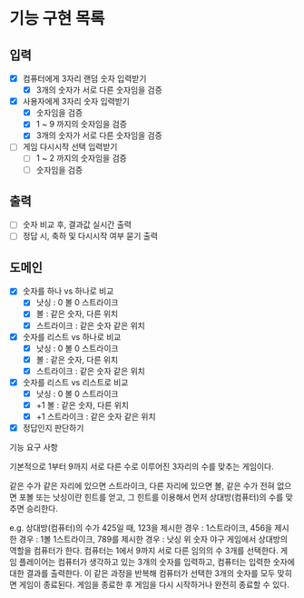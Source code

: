 # 기능 구현 목록

## 입력
- [x] 컴퓨터에게 3자리 랜덤 숫자 입력받기
  - [x] 3개의 숫자가 서로 다른 숫자임을 검증
- [x] 사용자에게 3자리 숫자 입력받기
    - [x] 숫자임을 검증
    - [x] 1 ~ 9 까지의 숫자임을 검증
    - [x] 3개의 숫자가 서로 다른 숫자임을 검증
- [ ] 게임 다시시작 선택 입력받기
  - [ ] 1 ~ 2 까지의 숫자임을 검증
  - [ ] 숫자임을 검증

## 출력
- [ ] 숫자 비교 후, 결과값 실시간 출력
- [ ] 정답 시, 축하 및 다시시작 여부 묻기 출력

## 도메인
- [x] 숫자를 하나 vs 하나로 비교
  - [x] 낫싱 : 0 볼 0 스트라이크
  - [x] 볼 : 같은 숫자, 다른 위치
  - [x] 스트라이크 : 같은 숫자 같은 위치
- [x] 숫자를 리스트 vs 하나로 비교
  - [x] 낫싱 : 0 볼 0 스트라이크
  - [x] 볼 : 같은 숫자, 다른 위치
  - [x] 스트라이크 : 같은 숫자 같은 위치
- [x] 숫자를 리스트 vs 리스트로 비교
  - [x] 낫싱 : 0 볼 0 스트라이크
  - [x] +1 볼 : 같은 숫자, 다른 위치
  - [x] +1 스트라이크 : 같은 숫자 같은 위치
- [x] 정답인지 판단하기

기능 요구 사항

기본적으로 1부터 9까지 서로 다른 수로 이루어진 3자리의 수를 맞추는 게임이다.

같은 수가 같은 자리에 있으면 스트라이크, 
다른 자리에 있으면 볼, 
같은 수가 전혀 없으면 포볼 또는 낫싱이란 힌트를 얻고, 
그 힌트를 이용해서 먼저 상대방(컴퓨터)의 수를 맞추면 승리한다.


e.g. 상대방(컴퓨터)의 수가 425일 때, 123을 제시한 경우 : 1스트라이크, 456을 제시한 경우 : 1볼 1스트라이크, 789를 제시한 경우 : 낫싱
위 숫자 야구 게임에서 상대방의 역할을 컴퓨터가 한다. 컴퓨터는 1에서 9까지 서로 다른 임의의 수 3개를 선택한다. 게 임 플레이어는 컴퓨터가 생각하고 있는 3개의 숫자를 입력하고, 컴퓨터는 입력한 숫자에 대한 결과를 출력한다.
이 같은 과정을 반복해 컴퓨터가 선택한 3개의 숫자를 모두 맞히면 게임이 종료된다.
게임을 종료한 후 게임을 다시 시작하거나 완전히 종료할 수 있다.